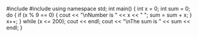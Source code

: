 #include <iostream>
#include <string>
using namespace std;
int main()
{
	int x = 0;
	int sum = 0;
	do
	{
		if (x % 9 == 0)
		{
			cout << "\nNumber is " << x << " ";
			sum = sum + x;
			}
		x++;
	}
	while (x <= 200);
	cout << endl;
	cout << "\nThe sum is " << sum << endl;
}
